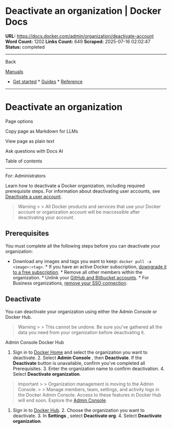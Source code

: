 # Deactivate an organization | Docker Docs

**URL:** https://docs.docker.com/admin/organization/deactivate-account
**Word Count:** 1202
**Links Count:** 649
**Scraped:** 2025-07-16 02:02:47
**Status:** completed

---

Back

[Manuals](https://docs.docker.com/manuals/)

  * [Get started](https://docs.docker.com/get-started/)   * [Guides](https://docs.docker.com/guides/)   * [Reference](https://docs.docker.com/reference/)

* * *

# Deactivate an organization

Page options

Copy page as Markdown for LLMs

View page as plain text

Ask questions with Docs AI

Table of contents

* * *

For: Administrators

Learn how to deactivate a Docker organization, including required prerequisite steps. For information about deactivating user accounts, see [Deactivate a user account](https://docs.docker.com/accounts/deactivate-user-account/).

> Warning >  > All Docker products and services that use your Docker account or organization account will be inaccessible after deactivating your account.

## Prerequisites

You must complete all the following steps before you can deactivate your organization:

  * Download any images and tags you want to keep: `docker pull -a <image>:<tag>`.   * If you have an active Docker subscription, [downgrade it to a free subscription](https://docs.docker.com/subscription/change/).   * Remove all other members within the organization.   * Unlink your [GitHub and Bitbucket accounts](https://docs.docker.com/docker-hub/repos/manage/builds/link-source/#unlink-a-github-user-account).   * For Business organizations, [remove your SSO connection](https://docs.docker.com/enterprise/security/single-sign-on/manage/#remove-an-organization).

## Deactivate

You can deactivate your organization using either the Admin Console or Docker Hub.

> Warning >  > This cannot be undone. Be sure you've gathered all the data you need from your organization before deactivating it.

Admin Console  Docker Hub

  1. Sign in to [Docker Home](https://app.docker.com) and select the organization you want to deactivate.   2. Select **Admin Console** , then **Deactivate**. If the **Deactivate** button is unavailable, confirm you've completed all Prerequisites.   3. Enter the organization name to confirm deactivation.   4. Select **Deactivate organization**.

> Important >  > Organization management is moving to the Admin Console. >  > Manage members, team, settings, and activity logs in the Docker Admin Console. Access to these features in Docker Hub will end soon. Explore the [Admin Console](https://app.docker.com/admin).

  1. Sign in to [Docker Hub](https://hub.docker.com).   2. Choose the organization you want to deactivate.   3. In **Settings** , select **Deactivate org**.   4. Select **Deactivate organization**.